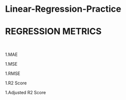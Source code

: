 # Linear-Regression-Practice
<h1>REGRESSION METRICS</h1>
<br>
<p>1.MAE</p>
<p>1.MSE</p>
<p>1.RMSE</p>
<p>1.R2 Score</p>
<p>1.Adjusted R2 Score</p>
